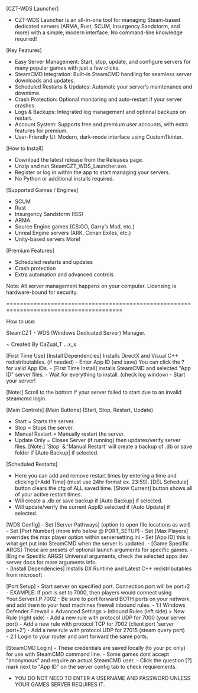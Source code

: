 [CZT-WDS Launcher]
- CZT-WDS Launcher is an all-in-one tool for managing Steam-based dedicated servers (ARMA, Rust, SCUM, Insurgency Sandstorm, and more) with a simple, modern interface. No command-line knowledge required!

[Key Features]
- Easy Server Management: Start, stop, update, and configure servers for many popular games with just a few clicks.
- SteamCMD Integration: Built-in SteamCMD handling for seamless server downloads and updates.
- Scheduled Restarts & Updates: Automate your server’s maintenance and downtime.
- Crash Protection: Optional monitoring and auto-restart if your server crashes.
- Logs & Backups: Integrated log management and optional backups on restart.
- Account System: Supports free and premium user accounts, with extra features for premium.
- User-Friendly UI: Modern, dark-mode interface using CustomTkinter.

[How to Install]
- Download the latest release from the Releases page.
- Unzip and run SteamCZT_WDS_Launcher.exe.
- Register or log in within the app to start managing your servers.
- No Python or additional installs required.

[Supported Games / Engines]
- SCUM
- Rust
- Insurgency Sandstorm (ISS)
- ARMA
- Source Engine games (CS:GO, Garry’s Mod, etc.)
- Unreal Engine servers (ARK, Conan Exiles, etc.)
- Unity-based servers
More!

[Premium Features]
- Scheduled restarts and updates
- Crash protection
- Extra automation and advanced controls

Note: All server management happens on your computer. Licensing is hardware-bound for security.

 ========================================================================================

How to use:

SteamCZT - WDS (Windows Dedicated Server) Manager. 
    
~ Created By CaZual_T ...x_x

[First Time Use]
    [Install Dependencies] Installs DirectX and Visual C++ redistributables. (if needed)
    - Enter App ID (and save) You can click the ? for valid App IDs.
    - [First Time Install] installs SteamCMD and selected "App ID" server files. 
    - Wait for everything to install. (check log window)
    - Start your server!  
    
   [Note:] Scroll to the bottom if your server failed to start due to an invalid steamcmd login.
           
[Main Controls]
   [Main Buttons] (Start, Stop, Restart, Update)
   - Start = Starts the server.
   - Stop = Stops the server. 
   - Manual Restart = Manually restart the server.
   - Update Only = Closes Server (if running) then updates/verify server files.
   [Note:] 'Stop' & 'Manual Restart' will create a backup of .db or save folder if [Auto Backup] if selected.
               
   [Scheduled Restarts]
   - Here you can add and remove restart times by entering a time and clicking [+Add Time] (must use 24hr format ex. 23:59).
   [DEL Schedule] button clears the cfg of ALL saved time.
   [Show Current] button shows all of your active restart times. 
   - Will create a .db or save backup if [Auto Backup] if selected.
   - Will update/verify the current AppID selected if [Auto Update] if selected.
                    
[WDS Config]
    - Set [Server Pathways] (option to open file locations as well)
    - Set [Port Number] (more info below @ PORT_SETUP)
    - Set [Max Players] overrides the max player option within serversetting.ini
    - Set [App ID] this is what get put into SteamCMD when the server is updated.
    - [Game Specific ARGS] These are presets of optional launch arguments for specific games.
    - [Engine Specific ARGS] Universal arguments, check the selected apps dev server docs for more arguments info.      
    - [Install Dependencies] Installs DX Runtime and Latest C++ redistributables from microsoft
                    
[Port Setup]
    - Start server on specified port. Connection port will be port+2                     
    - EXAMPLE: If port is set to 7000, then players would connect using Your.Server.I.P:7002
        - Be sure to port forward BOTH ports on your network, and add them to your host machines firewall inbound rules. 
            - 1:) Windows Defender Firewall > Advanced Settings > Inbound Rules (left side) > New Rule (right side) 
                - Add a new rule with protocol UDP for 7000 (your server port)
                - Add a new rule with protocol TCP for 7002 (client port 'server port+2')
                - Add a new rule with protocol UDP for 27015 (steam query port)     
            - 2:) Login to your router and port forward the same ports.
                                  
[SteamCMD Login]
    - These credentials are saved locally (to your pc only) for use with SteamCMD command line.
    - Some games dont accept "anonymous" and require an actual SteamCMD user.
    - Click the question [?] mark next to "App ID" on the server config tab to check requirements.
    
   - YOU DO NOT NEED TO ENTER A USERNAME AND PASSWORD UNLESS YOUR GAMES SERVER REQUIRES IT.
                    
